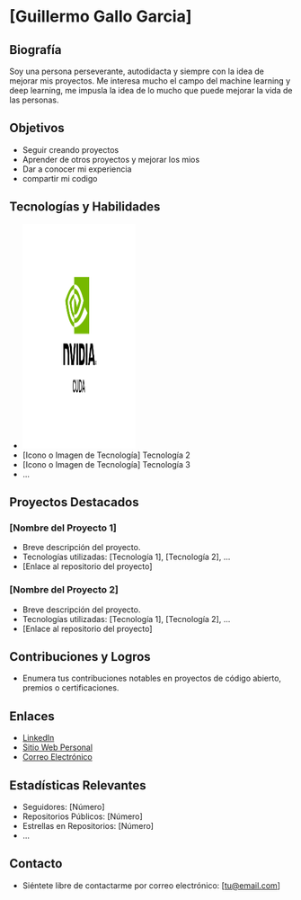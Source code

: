 # [Guillermo Gallo Garcia]

## Biografía

Soy una persona perseverante, autodidacta y siempre con la idea de mejorar mis proyectos. Me interesa mucho el campo del machine learning y deep learning, me impusla la idea de lo mucho que puede mejorar la vida de las personas. 

## Objetivos

- Seguir creando proyectos
- Aprender de otros proyectos y mejorar los mios
- Dar a conocer mi experiencia
- compartir mi codigo
  

## Tecnologías y Habilidades

- <img src="https://github.com/Galo0000/Galo0000/blob/main/Icons/Cuda.png" data-canonical-src="https://github.com/Galo0000/Galo0000/blob/main/Icons/Cuda.png" width="200" height="400" />
- [Icono o Imagen de Tecnología] Tecnología 2
- [Icono o Imagen de Tecnología] Tecnología 3
- ...

## Proyectos Destacados

### [Nombre del Proyecto 1]

- Breve descripción del proyecto.
- Tecnologías utilizadas: [Tecnología 1], [Tecnología 2], ...
- [Enlace al repositorio del proyecto]

### [Nombre del Proyecto 2]

- Breve descripción del proyecto.
- Tecnologías utilizadas: [Tecnología 1], [Tecnología 2], ...
- [Enlace al repositorio del proyecto]

## Contribuciones y Logros

- Enumera tus contribuciones notables en proyectos de código abierto, premios o certificaciones.

## Enlaces

- [LinkedIn](https://www.linkedin.com/in/tu-nombre)
- [Sitio Web Personal](https://www.tusitio.com)
- [Correo Electrónico](mailto:tu@email.com)

## Estadísticas Relevantes

- Seguidores: [Número]
- Repositorios Públicos: [Número]
- Estrellas en Repositorios: [Número]
- ...

## Contacto

- Siéntete libre de contactarme por correo electrónico: [tu@email.com]
